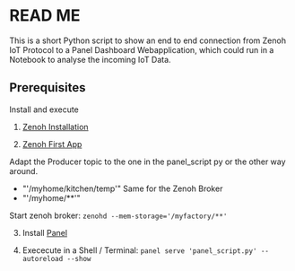 # READ ME
This is a short Python script to show an end to end connection from Zenoh IoT Protocol to a Panel Dashboard Webapplication, which could run in a Notebook to analyse the incoming IoT Data.

## Prerequisites

Install and execute
1) [Zenoh Installation](https://zenoh.io/docs/getting-started/installation/)

2) [Zenoh First App](https://zenoh.io/docs/getting-started/first-app/)

Adapt the Producer topic to the one in the panel_script py or the other way around. 
- "'/myhome/kitchen/temp'"
Same for the Zenoh Broker
- "'/myhome/**'"

Start zenoh broker:
```zenohd --mem-storage='/myfactory/**' ``` 

3) Install [Panel](https://panel.holoviz.org/getting_started/index.html)

4) Exececute in a Shell / Terminal: 
```panel serve 'panel_script.py' --autoreload --show ``` 






